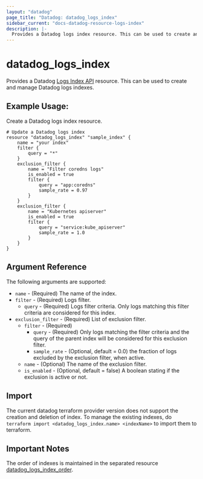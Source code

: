 ```yaml
---
layout: "datadog"
page_title: "Datadog: datadog_logs_index"
sidebar_current: "docs-datadog-resource-logs-index"
description: |-
  Provides a Datadog logs index resource. This can be used to create and manage logs indexes.
---
```


# datadog_logs_index

Provides a Datadog [Logs Index API](https://docs.datadoghq.com/api/?lang=python#logs-indexes) resource. This can be used to create and manage Datadog logs indexes.

## Example Usage:
Create a Datadog logs index resource.

```hcl
# Update a Datadog logs index
resource "datadog_logs_index" "sample_index" {
    name = "your index"
    filter {
        query = "*"
    }
    exclusion_filter {
        name = "Filter coredns logs"
        is_enabled = true
        filter {
            query = "app:coredns"
            sample_rate = 0.97
        }
    }
    exclusion_filter {
        name = "Kubernetes apiserver"
        is_enabled = true
        filter {
            query = "service:kube_apiserver"
            sample_rate = 1.0
        }
    }
}
```

## Argument Reference

The following arguments are supported:

* `name` - (Required) The name of the index.
* `filter` - (Required) Logs filter.
  * `query` - (Required) Logs filter criteria. Only logs matching this filter criteria are considered for this index.
* `exclusion_filter` - (Required) List of exclusion filter.
  * `filter` - (Required)
      * `query` - (Required) Only logs matching the filter criteria and the query of the parent index will be considered for this exclusion filter.
      * `sample_rate` - (Optional, default = 0.0) the fraction of logs excluded by the exclusion filter, when active.
  * `name` - (Optional) The name of the exclusion filter.
  * `is_enabled` - (Optional, default = false) A boolean stating if the exclusion is active or not.

## Import

The current datadog terraform provider version does not support the creation and deletion of index. 
To manage the existing indexes, do `terraform import <datadog_logs_index.name> <indexName>` to import them to terraform.

## Important Notes

The order of indexes is maintained in the separated resource [datadog_logs_index_order](logs_index_order.html#datadog_logs_index_order). 
